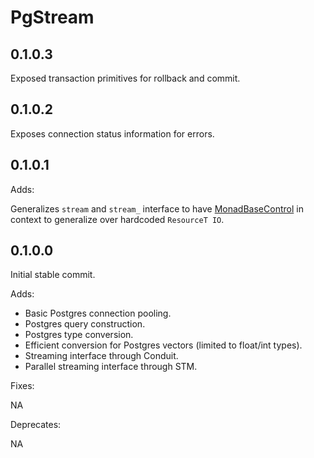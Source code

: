 PgStream
========

0.1.0.3
-------

Exposed transaction primitives for rollback and commit.

0.1.0.2
-------

Exposes connection status information for errors.

0.1.0.1
-------

Adds:

Generalizes ``stream`` and ``stream_`` interface to have
[MonadBaseControl](https://hackage.haskell.org/package/resourcet-1.1.4.1/docs/Control-Monad-Trans-Resource.html)
in context to generalize over hardcoded ``ResourceT IO``.

0.1.0.0
-------

Initial stable commit.

Adds:

* Basic Postgres connection pooling.
* Postgres query construction.
* Postgres type conversion.
* Efficient conversion for Postgres vectors (limited to float/int types).
* Streaming interface through Conduit.
* Parallel streaming interface through STM.

Fixes:

NA

Deprecates:

NA
